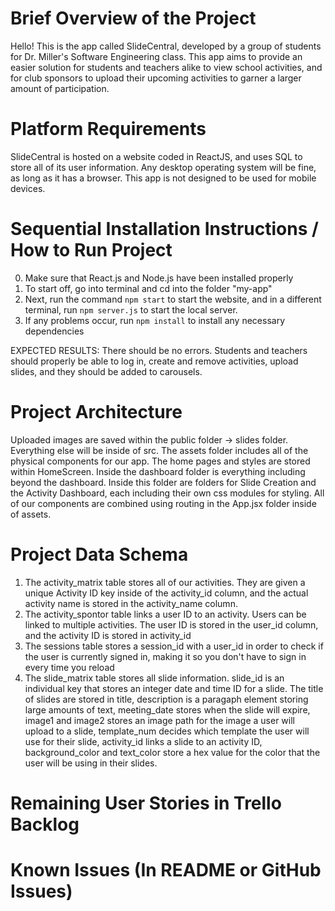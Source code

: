 # Brief Overview of the Project

Hello! This is the app called SlideCentral, developed by a group of students for Dr. Miller's Software Engineering class. This app aims to provide an easier solution for students and teachers alike to view school activities, and for club sponsors to upload their upcoming activities to garner a larger amount of participation. 

# Platform Requirements
SlideCentral is hosted on a website coded in ReactJS, and uses SQL to store all of its user information. Any desktop operating system will be fine, as long as it has a browser. This app is not designed to be used for mobile devices.


# Sequential Installation Instructions / How to Run Project
0. Make sure that React.js and Node.js have been installed properly
1. To start off, go into terminal and cd into the folder "my-app"
2. Next, run the command `npm start` to start the website, and in a different
   terminal, run `npm server.js` to start the local server.
3. If any problems occur, run `npm install` to install any necessary dependencies

EXPECTED RESULTS: There should be no errors. Students and teachers should properly be able to log in, create and remove activities, upload slides, and they should be added to carousels.

# Project Architecture
Uploaded images are saved within the public folder -> slides folder. Everything else will be inside of src. The assets folder includes all of the physical components for our app. The home pages and styles are stored within HomeScreen. Inside the dashboard folder is everything including beyond the dashboard. Inside this folder are folders for Slide Creation and the Activity Dashboard, each including their own css modules for styling. All of our components are combined using routing in the App.jsx folder inside of assets.

# Project Data Schema
1. The activity_matrix table stores all of our activities. They are given a unique Activity ID key inside of the activity_id column, and the actual activity name is stored in the activity_name column. 
2. The activity_spontor table links a user ID to an activity. Users can be linked to multiple activities. The user ID is stored in the user_id column, and the activity ID is stored in activity_id
3. The sessions table stores a session_id with a user_id in order to check if the user is currently signed in, making it so you don't have to sign in every time you reload
4. The slide_matrix table stores all slide information. slide_id is an individual key that stores an integer date and time ID for a slide. The title of slides are stored in title, description is a paragaph element storing large amounts of text, meeting_date stores when the slide will expire, image1 and image2 stores an image path for the image a user will upload to a slide, template_num decides which template the user will use for their slide, activity_id links a slide to an activity ID, background_color and text_color store a hex value for the color that the user will be using in their slides.

# Remaining User Stories in Trello Backlog

# Known Issues (In README or GitHub Issues)











